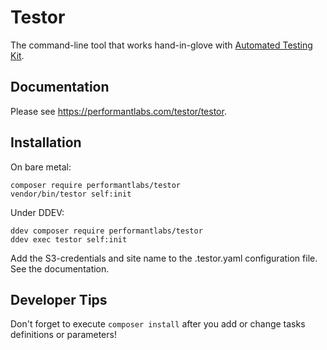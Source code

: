 # Testor

The command-line tool that works hand-in-glove with [Automated Testing Kit](https://www.drupal.org/project/automated_testing_kit).

## Documentation
Please see https://performantlabs.com/testor/testor.

## Installation

On bare metal:
```shell
composer require performantlabs/testor
vendor/bin/testor self:init
```

Under DDEV:
```shell
ddev composer require performantlabs/testor
ddev exec testor self:init
```

Add the S3-credentials and site name to the .testor.yaml configuration 
file. See the documentation. 


## Developer Tips
Don't forget to execute `composer install` after you add or change
tasks definitions or parameters!
